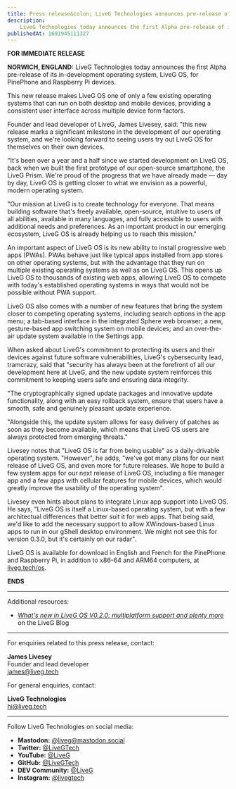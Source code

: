 ```yaml
---
title: Press release&colon; LiveG Technologies announces pre-release of operating system for PinePhone, Raspberry Pi
description:
    LiveG Technologies today announces the first Alpha pre-release of its in-development operating system, LiveG OS, for PinePhone and Raspberry Pi devices.
publishedAt: 1691945111327
---
```


**FOR IMMEDIATE RELEASE**

**NORWICH, ENGLAND:** LiveG Technologies today announces the first Alpha pre-release of its in-development operating system, LiveG OS, for PinePhone and Raspberry Pi devices.

This new release makes LiveG OS one of only a few existing operating systems that can run on both desktop and mobile devices, providing a consistent user interface across multiple device form factors.

Founder and lead developer of LiveG, James Livesey, said: "this new release marks a significant milestone in the development of our operating system, and we're looking forward to seeing users try out LiveG OS for themselves on their own devices.

"It's been over a year and a half since we started development on LiveG OS, back when we built the first prototype of our open-source smartphone, the LiveG Prism. We're proud of the progress that we have already made — day by day, LiveG OS is getting closer to what we envision as a powerful, modern operating system.

"Our mission at LiveG is to create technology for everyone. That means building software that's freely available, open-source, intuitive to users of all abilities, available in many languages, and fully accessible to users with additional needs and preferences. As an important product in our emerging ecosystem, LiveG OS is already helping us to reach this mission."

An important aspect of LiveG OS is its new ability to install progressive web apps (PWAs). PWAs behave just like typical apps installed from app stores on other operating systems, but with the advantage that they run on multiple existing operating systems as well as on LiveG OS. This opens up LiveG OS to thousands of existing web apps, allowing LiveG OS to compete with today's established operating systems in ways that would not be possible without PWA support. 

LiveG OS also comes with a number of new features that bring the system closer to competing operating systems, including search options in the app menu; a tab-based interface in the integrated Sphere web browser; a new, gesture-based app switching system on mobile devices; and an over-the-air update system available in the Settings app.

When asked about LiveG's commitment to protecting its users and their devices against future software vulnerabilities, LiveG's cybersecurity lead, tramcrazy, said that "security has always been at the forefront of all our development here at LiveG, and the new update system reinforces this commitment to keeping users safe and ensuring data integrity.

"The cryptographically signed update packages and innovative update functionality, along with an easy rollback system, ensure that users have a smooth, safe and genuinely pleasant update experience.

"Alongside this, the update system allows for easy delivery of patches as soon as they become available, which means that LiveG OS users are always protected from emerging threats."

Livesey notes that "LiveG OS is far from being usable" as a daily-drivable operating system. "However", he adds, "we've got many plans for our next release of LiveG OS, and even more for future releases. We hope to build a few system apps for our next release of LiveG OS, including a file manager app and a few apps with cellular features for mobile devices, which would greatly improve the usability of the operating system".

Livesey even hints about plans to integrate Linux app support into LiveG OS. He says, "LiveG OS is itself a Linux-based operating system, but with a few architectual differences that better suit it for web apps. That being said, we'd like to add the necessary support to allow XWindows-based Linux apps to run in our gShell desktop environment. We might not see this for version 0.3.0, but it's certainly on our radar".

LiveG OS is available for download in English and French for the PinePhone and Raspberry Pi, in addition to x86-64 and ARM64 computers, at [liveg.tech/os](/os).

**ENDS**

---

Additional resources:

* [_What's new in LiveG OS V0.2.0: multiplatform support and plenty more_](/blog/en/new-in-os-0-2-0) on the LiveG Blog

<!-- TODO: Add YouTube link to LiveG Showcase episode -->

---

For enquiries related to this press release, contact:

**James Livesey**<br>
Founder and lead developer<br>
[james@liveg.tech](mailto:james@liveg.tech)

For general enquiries, contact:

**LiveG Technologies**<br>
[hi@liveg.tech](mailto:james@liveg.tech)

---

Follow LiveG Technologies on social media:

* **Mastodon:** [@liveg@mastodon.social](https://mastodon.social/@liveg)
* **Twitter:** [@LiveGTech](https://twitter.com/LiveGTech)
* **YouTube:** [@LiveG](https://youtube.com/@liveg)
* **GitHub:** [@LiveGTech](https://github.com/LiveGTech)
* **DEV Community:** [@LiveG](https://dev.to/liveg)
* **Instagram:** [@livegtech](https://instagram.com/livegtech)